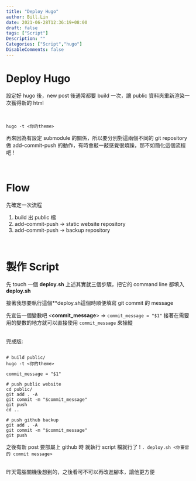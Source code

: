```yaml
---
title: "Deploy Hugo"
author: Bill.Lin
date: 2021-06-28T12:36:19+08:00
draft: false
tags: ["Script"]
Description: ""
Categories: ["Script","hugo"]
DisableComments: false
---
```


# Deploy Hugo

<p>
設定好 hugo 後，new post 後通常都要 build 一次，讓 public 資料夾重新渲染一次獲得新的 html
</p>
<br>

```shell
hugo -t <你的theme>
```
<p>
再來因為有設定 submodule 的關係，所以要分別對這兩個不同的 git repository 做 add-commit-push 的動作，有時會敲一敲感覺很煩躁，那不如簡化這個流程吧 !
</p>
<br>

# Flow


先確定一次流程

1. build 出 public 檔
1. add-commit-push  -> static website repository
1. add-commit-push -> backup repository 

<br>

# 製作 Script

先 touch 一個 **deploy.sh**
上述其實就三個步驟，把它的 command line 都填入 **deploy.sh**
<br>

接著我想要執行這個**deploy.sh這個時順便填寫 git commit 的 message
<br>

先宣告一個變數吧 <**commit_message**>  =>
``commit_message = "$1"``
接著在需要用的變數的地方就可以直接使用 ``commit_message`` 來操縱
<br>
<br>

完成版:

```script

# build public/
hugo -t <你的theme>

commit_message = "$1"

# push public website
cd public/
git add . -A
git commit -m "$commit_message"
git push
cd ..

# push github backup
git add . -A
git commit -m "$commit_message"
git push

```


之後有新 post 要部屬上 github 時
就執行 script 檔就行了 !
``. deploy.sh <你要留的 commit message>``
<br>
<br>

昨天電腦關機後想到的，之後看可不可以再改進腳本，讓他更方便



